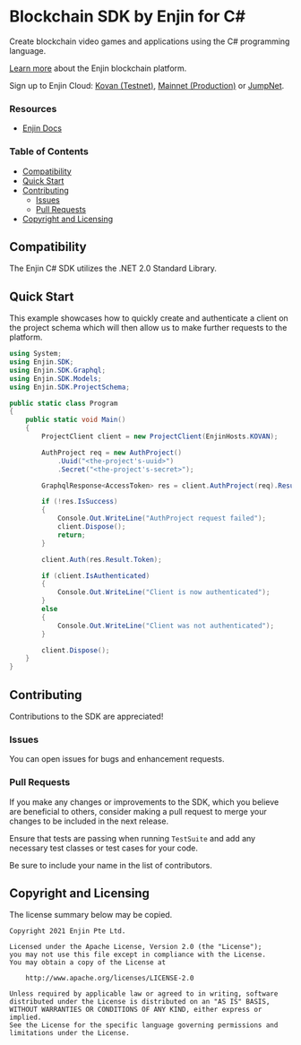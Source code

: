 # Blockchain SDK by Enjin for C#

Create blockchain video games and applications using the C# programming language.

[Learn more](https://enjin.io/) about the Enjin blockchain platform.

Sign up to Enjin Cloud: [Kovan (Testnet)](https://kovan.cloud.enjin.io/),
[Mainnet (Production)](https://cloud.enjin.io/) or [JumpNet](https://jumpnet.cloud.enjin.io/).

### Resources

* [Enjin Docs](https://enjin.io/docs)

### Table of Contents
* [Compatibility](#compatibility)
* [Quick Start](#quick-start)
* [Contributing](#contributing)
  * [Issues](#issues)
  * [Pull Requests](#pull-requests)
* [Copyright and Licensing](#copyright-and-licensing)

## Compatibility

The Enjin C# SDK utilizes the .NET 2.0 Standard Library.

## Quick Start

This example showcases how to quickly create and authenticate a client on the project schema which will then allow us to
make further requests to the platform.

```c#
using System;
using Enjin.SDK;
using Enjin.SDK.Graphql;
using Enjin.SDK.Models;
using Enjin.SDK.ProjectSchema;

public static class Program
{
    public static void Main()
    {
        ProjectClient client = new ProjectClient(EnjinHosts.KOVAN);

        AuthProject req = new AuthProject()
            .Uuid("<the-project's-uuid>")
            .Secret("<the-project's-secret>");

        GraphqlResponse<AccessToken> res = client.AuthProject(req).Result;

        if (!res.IsSuccess)
        {
            Console.Out.WriteLine("AuthProject request failed");
            client.Dispose();
            return;
        }

        client.Auth(res.Result.Token);

        if (client.IsAuthenticated)
        {
            Console.Out.WriteLine("Client is now authenticated");
        }
        else
        {
            Console.Out.WriteLine("Client was not authenticated");
        }

        client.Dispose();
    }
}
```

## Contributing

Contributions to the SDK are appreciated!

### Issues

You can open issues for bugs and enhancement requests.

### Pull Requests

If you make any changes or improvements to the SDK, which you believe are beneficial to others, consider making a pull
request to merge your changes to be included in the next release.

Ensure that tests are passing when running `TestSuite` and add any necessary test classes or test cases for your code.

Be sure to include your name in the list of contributors.

## Copyright and Licensing

The license summary below may be copied.

```
Copyright 2021 Enjin Pte Ltd.

Licensed under the Apache License, Version 2.0 (the "License");
you may not use this file except in compliance with the License.
You may obtain a copy of the License at

    http://www.apache.org/licenses/LICENSE-2.0

Unless required by applicable law or agreed to in writing, software
distributed under the License is distributed on an "AS IS" BASIS,
WITHOUT WARRANTIES OR CONDITIONS OF ANY KIND, either express or implied.
See the License for the specific language governing permissions and
limitations under the License.
```
